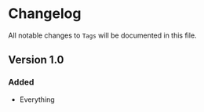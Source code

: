 # Changelog

All notable changes to `Tags` will be documented in this file.

## Version 1.0

### Added
- Everything
